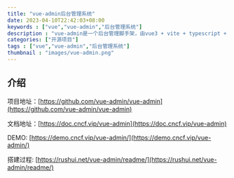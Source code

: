 ```yaml
---
title: "vue-admin后台管理系统"
date: 2023-04-10T22:42:03+08:00
keywords : ["vue","vue-admin","后台管理系统"]
description : "vue-admin是一个后台管理脚手架，由vue3 + vite + typescript + element-plus + pinia + vue-router技术栈开发。"
categories: ["开源项目"]
tags : ["vue","vue-admin","后台管理系统"]
thumbnail : "images/vue-admin.png"
---
```


## 介绍
    

项目地址：[https://github.com/vue-admin/vue-admin](https://github.com/vue-admin/vue-admin)

文档地址：[https://doc.cncf.vip/vue-admin](https://doc.cncf.vip/vue-admin)

DEMO: [https://demo.cncf.vip/vue-admin/](https://demo.cncf.vip/vue-admin/)

搭建过程: [https://rushui.net/vue-admin/readme/](https://rushui.net/vue-admin/readme/)